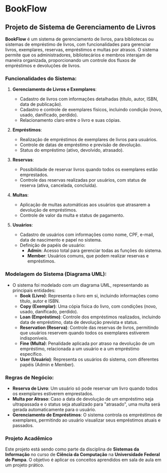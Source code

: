 # BookFlow

## Projeto de Sistema de Gerenciamento de Livros

**BookFlow** é um sistema de gerenciamento de livros, para bibliotecas ou sistemas de empréstimo de livros, com funcionalidades para gerenciar livros, exemplares, reservas, empréstimos e multas por atrasos. O sistema permite que os administradores, bibliotecários e membros interajam de maneira organizada, proporcionando um controle dos fluxos de empréstimos e devoluções de livros.

### Funcionalidades do Sistema:

1. **Gerenciamento de Livros e Exemplares**:
   - Cadastro de livros com informações detalhadas (título, autor, ISBN, data de publicação).
   - Cadastro e controle de exemplares físicos, incluindo condição (novo, usado, danificado, perdido).
   - Relacionamento claro entre o livro e suas cópias.

2. **Empréstimos**:
   - Realização de empréstimos de exemplares de livros para usuários.
   - Controle de datas de empréstimo e previsão de devolução.
   - Status do empréstimo (ativo, devolvido, atrasado).

3. **Reservas**:
   - Possibilidade de reservar livros quando todos os exemplares estão emprestados.
   - Controle das reservas realizadas por usuários, com status de reserva (ativa, cancelada, concluída).

4. **Multas**:
   - Aplicação de multas automáticas aos usuários que atrasarem a devolução de empréstimos.
   - Controle de valor da multa e status de pagamento.

5. **Usuários**:
   - Cadastro de usuários com informações como nome, CPF, e-mail, data de nascimento e papel no sistema.
   - Definição de papéis de usuário:
     - **Admin**: Acesso total para gerenciar todas as funções do sistema.
     - **Member**: Usuários comuns, que podem realizar reservas e empréstimos.

### Modelagem do Sistema (Diagrama UML):

- O sistema foi modelado com um diagrama UML, representando as principais entidades:
  - **Book (Livro)**: Representa o livro em si, incluindo informações como título, autor e ISBN.
  - **Copy (Exemplar)**: Uma cópia física do livro, com condições (novo, usado, danificado, perdido).
  - **Loan (Empréstimo)**: Controle dos empréstimos realizados, incluindo data de empréstimo, data de devolução prevista e status.
  - **Reservation (Reserva)**: Controle das reservas de livros, permitindo que usuários reservem quando todos os exemplares estiverem indisponíveis.
  - **Fine (Multa)**: Penalidade aplicada por atraso na devolução de um empréstimo, relacionada a um usuário e a um empréstimo específico.
  - **User (Usuário)**: Representa os usuários do sistema, com diferentes papéis (Admin e Member).
 
### Regras de Negócio:

- **Reserva de Livro**: Um usuário só pode reservar um livro quando todos os exemplares estiverem emprestados.
- **Multa por Atraso**: Caso a data de devolução de um empréstimo seja ultrapassada e o status seja atualizado para "atrasado", uma multa será gerada automaticamente para o usuário.
- **Gerenciamento de Empréstimos**: O sistema controla os empréstimos de exemplares, permitindo ao usuário visualizar seus empréstimos atuais e passados.

### Projeto Acadêmico

Este projeto está sendo como parte da disciplina de **Sistemas da Informação** no curso de **Ciência da Computação** na **Universidade Federal do Pampa**. O objetivo é aplicar os conceitos aprendidos em sala de aula em um projeto prático.
